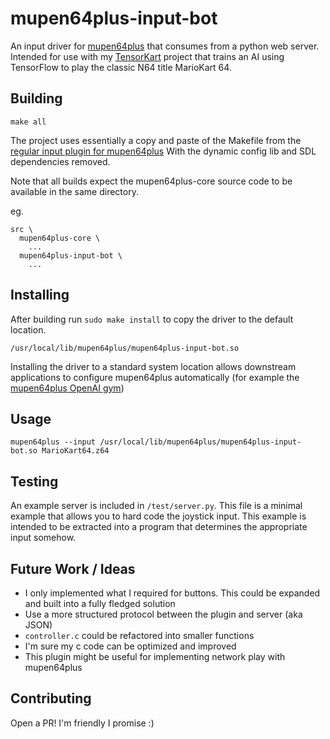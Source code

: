 mupen64plus-input-bot
=====================

An input driver for [mupen64plus](https://github.com/mupen64plus/mupen64plus-core) that consumes from a python web server. Intended for use with my [TensorKart](https://github.com/kevinhughes27/TensorKart) project that trains an AI using TensorFlow to play the classic N64 title MarioKart 64.


Building
--------
```shell
make all
```

The project uses essentially a copy and paste of the Makefile from the [regular input plugin for mupen64plus](https://github.com/mupen64plus/mupen64plus-input-sdl) With the dynamic config lib and SDL dependencies removed.

Note that all builds expect the mupen64plus-core source code to be available in the same directory.

eg.
```
src \
  mupen64plus-core \
    ...
  mupen64plus-input-bot \
    ...
```


Installing
----------

After building run `sudo make install` to copy the driver to the default location.

```
/usr/local/lib/mupen64plus/mupen64plus-input-bot.so
```

Installing the driver to a standard system location allows downstream applications to configure mupen64plus automatically (for example the [mupen64plus OpenAI gym](https://github.com/bzier/gym-mupen64plus))

Usage
-----
```shell
mupen64plus --input /usr/local/lib/mupen64plus/mupen64plus-input-bot.so MarioKart64.z64
```


Testing
-------
An example server is included in `/test/server.py`. This file is a minimal example that allows you to hard code the joystick input. This example is intended to be extracted into a program that determines the appropriate input somehow.


Future Work / Ideas
-------------------
* I only implemented what I required for buttons. This could be expanded and built into a fully fledged solution
* Use a more structured protocol between the plugin and server (aka JSON)
* `controller.c` could be refactored into smaller functions
* I'm sure my c code can be optimized and improved
* This plugin might be useful for implementing network play with mupen64plus


Contributing
------------
Open a PR! I'm friendly I promise :)

